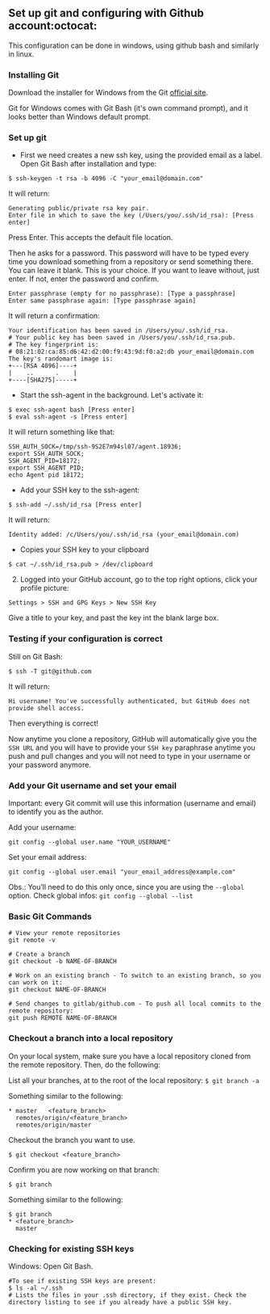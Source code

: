 ## Set up git and configuring with Github account:octocat:

This configuration can be done in windows, using github bash and similarly in linux.

### Installing Git
Download the installer for Windows from the Git [official site](https://git-scm.com/download/).

Git for Windows comes with Git Bash (it's own command prompt), and it looks better than Windows default prompt. 

### Set up git 

- First we need creates a new ssh key, using the provided email as a label. Open Git Bash after installation and type: 
``` console
$ ssh-keygen -t rsa -b 4096 -C "your_email@domain.com"
```
It will return: 
``` console
Generating public/private rsa key pair.  
Enter file in which to save the key (/Users/you/.ssh/id_rsa): [Press enter]
```
Press Enter. This accepts the default file location.

Then he asks for a password. This password will have to be typed every time you download something from a repository or send something there. You can leave it blank. This is your choice. If you want to leave without, just enter. If not, enter the password and confirm.
``` console
Enter passphrase (empty for no passphrase): [Type a passphrase]  
Enter same passphrase again: [Type passphrase again]
```
It will return a confirmation: 
``` console 
Your identification has been saved in /Users/you/.ssh/id_rsa.  
# Your public key has been saved in /Users/you/.ssh/id_rsa.pub.
# The key fingerprint is:
# 08:21:02:ca:85:d6:42:d2:00:f9:43:9d:f0:a2:db your_email@domain.com
The key's randomart image is:
+---[RSA 4096]----+
|    ..      .    |
+----[SHA275]-----+
```
- Start the ssh-agent in the background. Let's activate it:
``` console
$ exec ssh-agent bash [Press enter]
$ eval ssh-agent -s [Press enter]
```
It will return something like that: 
``` console
SSH_AUTH_SOCK=/tmp/ssh-9S2E7m94sl07/agent.18936; 
export SSH_AUTH_SOCK;
SSH_AGENT_PID=18172; 
export SSH_AGENT_PID;
echo Agent pid 18172;
```
- Add your SSH key to the ssh-agent:
``` console
$ ssh-add ~/.ssh/id_rsa [Press enter]
```
It will return: 
``` console 
Identity added: /c/Users/you/.ssh/id_rsa (your_email@domain.com)
```
- Copies your SSH key to your clipboard
``` console 
$ cat ~/.ssh/id_rsa.pub > /dev/clipboard 
```

2. Logged into your GitHub account, go to the top right options, click your profile picture:

`Settings > SSH and GPG Keys > New SSH Key`

Give a title to your key, and past the key int the blank large box.

### Testing if your configuration is correct
Still on Git Bash: 
``` console
$ ssh -T git@github.com
```
It will return: 
``` console 
Hi username! You've successfully authenticated, but GitHub does not provide shell access.
```
Then everything is correct!

Now anytime you clone a repository, GitHub will automatically give you the `SSH URL` and you will have to provide your `SSH key` paraphrase anytime you push and pull changes and you will not need to type in your username or your password anymore.

### Add your Git username and set your email

Important: every Git commit will use this information (username and email) to identify you as the author.

Add your username:
```console
git config --global user.name "YOUR_USERNAME"
```

Set your email address: 
```console
git config --global user.email "your_email_address@example.com"
```

Obs.: You’ll need to do this only once, since you are using the `--global` option. Check global infos: `git config --global --list` 

### Basic Git Commands
```console
# View your remote repositories
git remote -v

# Create a branch
git checkout -b NAME-OF-BRANCH

# Work on an existing branch - To switch to an existing branch, so you can work on it:
git checkout NAME-OF-BRANCH

# Send changes to gitlab/github.com - To push all local commits to the remote repository:
git push REMOTE NAME-OF-BRANCH

```
### Checkout a branch into a local repository
On your local system, make sure you have a local repository cloned from the remote repository. Then, do the following:

List all your branches, at to the root of the local repository: ``` $ git branch -a ```

Something similar to the following:
```console
* master   <feature_branch>
  remotes/origin/<feature_branch>
  remotes/origin/master
```

Checkout the branch you want to use.
```console
$ git checkout <feature_branch>
```
Confirm you are now working on that branch:
```console
$ git branch
```
Something similar to the following:
```console
$ git branch 
* <feature_branch>
  master
```

### Checking for existing SSH keys 

Windows: Open Git Bash.
````
#To see if existing SSH keys are present:
$ ls -al ~/.ssh
# Lists the files in your .ssh directory, if they exist. Check the directory listing to see if you already have a public SSH key.
````
